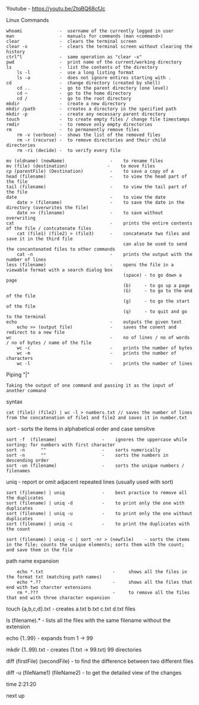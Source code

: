 
Youtube - https://youtu.be/ZtqBQ68cfJc

Linux Commands

    whoami              -  username of the currently logged in user
    man                 -  manuals for commands (man <command>)
    clear               -  clears the terminal screen
    clear -x            -  clears the terminal screen without clearing the history
    ctrl^l              -  same operation as "clear -x"
    pwd                 -  print name of the current/working directory
    ls                  -  list the contents of the directory
        ls -l           -  use a long listing format
        ls -a           -  does not ignore entires starting with .
    cd                  -  change directory (created by shell)
        cd ..           -  go to the parent directory (one level)
        cd ~            -  go to the home directory
        cd /            -  go to the root directory
    mkdir               -  create a new directory
    mkdir /path         -  creates a directory in the specified path
    mkdir -p            -  create any necessary parent directory
    touch               -  to create empty files / change file timestamps
    rmdir               -  to remove only empty directories
    rm                  -  to permanently remove files
        rm -v (verbose) -  shows the list of the removed files
        rm -r (recurse) -  to remove directories and their child directories
        rm -ri (decide) -  to verify every file 

    mv (oldname) (newName)                 -    to rename files
    mv (file) (destination)               -    to move files 
    cp (parentFile) (Destination)          -    to save a copy of a 
    head (filename)                        -    to view the head part of the file 
    tail (filename)                        -    to view the tail part of the file
    date                                   -    to view the date
        date > (filename)                  -    to save the date in the directory (overwrites the file)
        date >> (filename)                 -    to save without overwriting 
    cat                                    -    prints the entire contents of the file / contcatenate files
        cat (file1) (file2) > (file3)      -    concatenate two files and save it in the third file
                                                can also be used to send the concantenated files to other commands
        cat -n                             -    prints the output with the number of lines    
    less (filename)                        -    opens the file in a viewable format with a search dialog box
                                                (space) - to go down a page
                                                (b)     - to go up a page
                                                (G)     - to go to the end of the file
                                                (g)     - to go the start of the file
                                                (q)     - to quit and go to the terminal 
    echo                                   -    outputs the given text
        echo >> (output file)              -    saves the conent and redirect to a new file 
    wc                                     -    no of lines / no of words / no of bytes / name of the file
        wc -c                              -    prints the number of bytes
        wc -m                              -    prints the number of characters
        wc -l                              -    prints the number of lines

Piping "|"

    Taking the output of one command and passing it as the input of another command

syntax

    cat (file1) (file2) | wc -l > numbers.txt // saves the number of lines from the concatenation of file1 and file2 and saves it in number.txt

sort                                    -    sorts the items in alphabetical order and case sensitve 

    sort -f  (filename)                 -    ignores the uppercase while sorting; for numbers with first character 
    sort -n      ""                     -    sorts numerically
    sort -n      ""                     -    sorts the numbers in descending order
    sort -un (filename)                 -    sorts the unique numbers / filenames

uniq                                    -    report or omit adjacent repeated lines (usually used with sort) 
    
    sort (filename) | uniq              -    best practice to remove all the duplicates
    sort (filename) | uniq -d           -    to print only the one with duplicates    
    sort (filename) | uniq -u           -    to print only the one without duplicates    
    sort (filename) | uniq -c           -    to print the duplicates with the count 

    sort (filename) | uniq -c | sort -nr > (newfile)    - sorts the items in the file; counts the unique elements; sorts them with the count; and save them in the file 

path name expansion

        echo *.txt                          -     shows all the files in the format txt (matching path names)
        echo *.??                           -     shows all the files that end with two charcter extensions
        rm *.???                            -     to remove all the files that end with three character expansion

touch {a,b,c,d}.txt                     -     creates a.txt b.txt c.txt d.txt files 

ls (filename).*                         -     lists all the files with the same filename without the extension
     
echo {1..99}                            -     expands from 1 -> 99

mkdir {1..99}.txt                       -     creates (1.txt -> 99.txt) 99 directories
     
diff (firstFile) (secondFile)           -     to find the difference between two different files 

diff -u (fileName1) (fileName2)     -     to get the detailed view of the changes 

                                           
time 2:21:20 

next up 








   

 